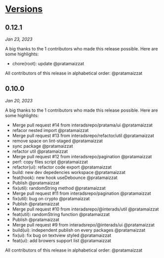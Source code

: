 # [Versions](https://interads.co.id)

## 0.12.1

<!-- generated comparing v0.12.1..main -->

_Jan 23, 2023_

A big thanks to the 1 contributors who made this release possible. Here are some highlights:

- &#8203;<!-- 1 -->chore(root): update @pratamaizzat

All contributors of this release in alphabetical order: @pratamaizzat


## 0.10.0

<!-- generated comparing v0.10.0..main -->

_Jan 20, 2023_

A big thanks to the 1 contributors who made this release possible. Here are some highlights:

- &#8203;<!-- 23 -->Merge pull request #14 from interadsrepo/pratama/ui @pratamaizzat
- &#8203;<!-- 22 -->refacor nested import @pratamaizzat
- &#8203;<!-- 21 -->Merge pull request #13 from interadsrepo/refactor/util @pratamaizzat
- &#8203;<!-- 20 -->remove space on lint-staged @pratamaizzat
- &#8203;<!-- 19 -->sync package @pratamaizzat
- &#8203;<!-- 18 -->refactor util @pratamaizzat
- &#8203;<!-- 17 -->Merge pull request #12 from interadsrepo/pagination @pratamaizzat
- &#8203;<!-- 16 -->perf: copy files script @pratamaizzat
- &#8203;<!-- 15 -->refactor(ui): refactor code export @pratamaizzat
- &#8203;<!-- 14 -->build: new dev depedencies workspace @pratamaizzat
- &#8203;<!-- 13 -->feat(hook): new hook useDebounce @pratamaizzat
- &#8203;<!-- 12 -->Publish @pratamaizzat
- &#8203;<!-- 11 -->fix(util): randomString method @pratamaizzat
- &#8203;<!-- 10 -->Merge pull request #11 from interadsrepo/pagination @pratamaizzat
- &#8203;<!-- 09 -->fix(util): bug on crypto @pratamaizzat
- &#8203;<!-- 08 -->Publish @pratamaizzat
- &#8203;<!-- 07 -->Merge pull request #10 from interadsrepo/@interads/util @pratamaizzat
- &#8203;<!-- 06 -->feat(util): randomString function @pratamaizzat
- &#8203;<!-- 05 -->Publish @pratamaizzat
- &#8203;<!-- 04 -->Merge pull request #9 from interadsrepo/@interads/ui @pratamaizzat
- &#8203;<!-- 03 -->build(ui): independent publish on every packages @pratamaizzat
- &#8203;<!-- 02 -->fix(ui): fix bug on textview styled @pratamaizzat
- &#8203;<!-- 01 -->feat(ui): add browers support list @pratamaizzat

All contributors of this release in alphabetical order: @pratamaizzat
